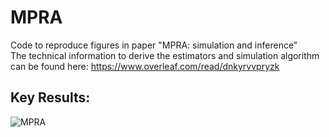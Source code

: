 # MPRA

Code to reproduce figures in paper "MPRA: simulation and inference" <br />
The technical information to derive the estimators and simulation algorithm can be found here: https://www.overleaf.com/read/dnkyrvvpryzk

## Key Results:
![MPRA](https://user-images.githubusercontent.com/66125433/95225452-b9c3db00-07f3-11eb-9dd8-53f57dc7ec1e.jpg)

